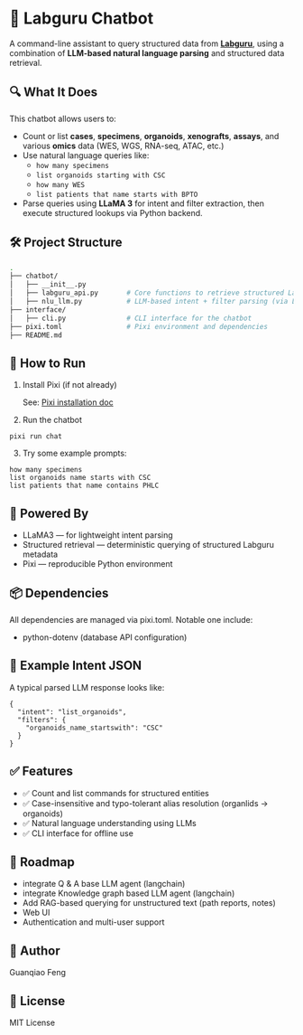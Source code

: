 # 🤖 Labguru Chatbot

A command-line assistant to query structured data from [**Labguru**](https://www.labguru.com/), using a combination of **LLM-based natural language parsing** and structured data retrieval.

## 🔍 What It Does

This chatbot allows users to:

- Count or list **cases**, **specimens**, **organoids**, **xenografts**, **assays**, and various **omics** data (WES, WGS, RNA-seq, ATAC, etc.)
- Use natural language queries like:
  - `how many specimens`
  - `list organoids starting with CSC`
  - `how many WES`
  - `list patients that name starts with BPTO`
- Parse queries using **LLaMA 3** for intent and filter extraction, then execute structured lookups via Python backend.

## 🛠️ Project Structure

```bash
.
├── chatbot/
│   ├── __init__.py
│   ├── labguru_api.py       # Core functions to retrieve structured Labguru data
│   ├── nlu_llm.py           # LLM-based intent + filter parsing (via LLaMA3)
├── interface/
│   ├── cli.py               # CLI interface for the chatbot
├── pixi.toml                # Pixi environment and dependencies
├── README.md
```

## 🚀 How to Run

1. Install Pixi (if not already)
   
   See: [Pixi installation doc](https://pixi.sh/latest/installation/)

2. Run the chatbot
```
pixi run chat
```
   
3. Try some example prompts:
```
how many specimens
list organoids name starts with CSC
list patients that name contains PHLC
```

## 🧠 Powered By

- LLaMA3 — for lightweight intent parsing
- Structured retrieval — deterministic querying of structured Labguru metadata
- Pixi — reproducible Python environment

## 📦 Dependencies

All dependencies are managed via pixi.toml. Notable one include:
- python-dotenv (database API configuration)

## 🧪 Example Intent JSON

A typical parsed LLM response looks like:
```
{
  "intent": "list_organoids",
  "filters": {
    "organoids_name_startswith": "CSC"
  }
}
```

## ✅ Features

- ✅ Count and list commands for structured entities
- ✅ Case-insensitive and typo-tolerant alias resolution (organlids → organoids)
- ✅ Natural language understanding using LLMs
- ✅ CLI interface for offline use

## 🔮 Roadmap

- integrate Q & A base LLM agent (langchain)
- integrate Knowledge graph based LLM agent (langchain)
- Add RAG-based querying for unstructured text (path reports, notes)
- Web UI
- Authentication and multi-user support

## 👤 Author

Guanqiao Feng

## 📄 License

MIT License
